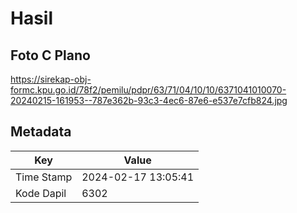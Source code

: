 # Hasil

## Foto C Plano

https://sirekap-obj-formc.kpu.go.id/78f2/pemilu/pdpr/63/71/04/10/10/6371041010070-20240215-161953--787e362b-93c3-4ec6-87e6-e537e7cfb824.jpg


## Metadata

| Key        | Value               |
| ---------- | ------------------- |
| Time Stamp | 2024-02-17 13:05:41 |
| Kode Dapil | 6302                |



